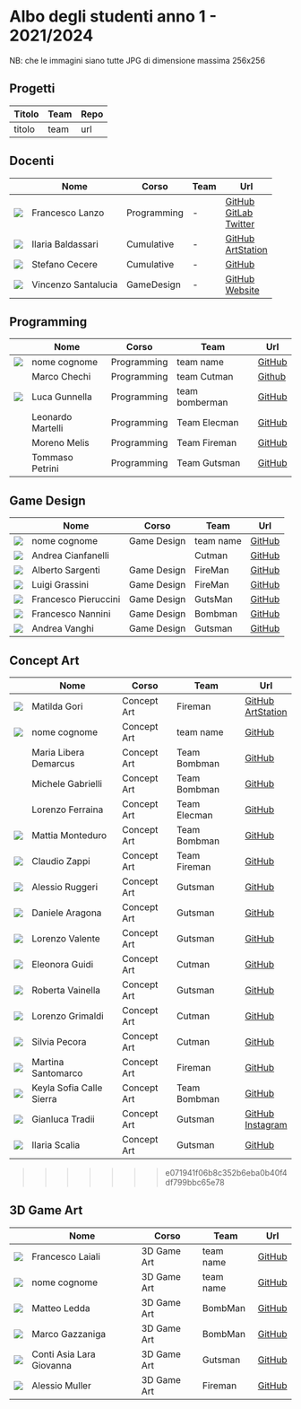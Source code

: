 

# Albo degli studenti anno 1 - 2021/2024

NB: che le immagini siano tutte JPG di dimensione massima 256x256 

## Progetti
| Titolo | Team | Repo |
|---|---|---|
| titolo | team | url |

## Docenti
|   | Nome | Corso | Team | Url |
|:---:|---|---|---|---|
|![](./data/FrancescoLanzo/avatar-lanzo-bn-256.jpg) | Francesco Lanzo | Programming | - | [GitHub](https://github.com/franz0) </br> [GitLab](https://gitlab.com/franzo) </br>[Twitter](https://twitter.com/develoop_)|
|![](./data/IlariaBaldassari/IlariaBaldassari.jpg) | Ilaria Baldassari | Cumulative | - | [GitHub](https://github.com/SheiraFenix) </br> [ArtStation](https://www.artstation.com/sheirafenix)|
|![](./data/StefanoCecere/StefanoCecere.jpg) | Stefano Cecere | Cumulative | - | [GitHub](https://github.com/StefanoCecere)|
|![](./data/VincenzoSantalucia/VincenzoSantalucia.jpg) | Vincenzo Santalucia | GameDesign | - | [GitHub](https://github.com/loSceiccoBeige) </br> [Website](https://www.vincenzosantalucia.design/)|


## Programming
|   | Nome | Corso | Team | Url |
|:---:|---|---|---|---|
|![](./data/AlessioBolognesi/AlessioBolognesi.jpg) | nome cognome | Programming | team name | [GitHub](https://github.com/Bolognesi-Alessio)|
|![]() | Marco Chechi | Programming | team Cutman | [Github](https://github.com/Licantropo5)|
|![](./data/LucaGunnella/Gunnella.jpg) | Luca Gunnella | Programming | team bomberman | [GitHub](https://github.com/LucaGunnella)|
|![]() | Leonardo Martelli | Programming | Team Elecman | [GitHub](https://github.com/LeonardoMartelli-coba)|
|![]()| Moreno Melis| Programming | Team Fireman | [GitHub](https://github.com/MorenoMelis)|
|![]()| Tommaso Petrini | Programming | Team Gutsman | [GitHub](https://github.com/Torch63)|

## Game Design
|   | Nome | Corso | Team | Url |
|:---:|---|---|---|---|
|![](./data/DavideGioan/DavideGioan.jpg) | nome cognome | Game Design | team name | [GitHub](https://github.com/GioanDavide)|
|![](./data/AndreaCianfanelli/Cinfa.jpg) | Andrea Cianfanelli |  | Cutman | [GitHub](https://github.com/cinfa78)|
|![](./data/AlbertoSargenti/AlbertoSargentiAvatar.jpg) | Alberto Sargenti | Game Design | FireMan | [GitHub](https://github.com/AlbertoSargenti)|
|![](./data/LuigiGrassini/LuigiGrassiniFoto.jpg) | Luigi Grassini | Game Design | FireMan | [GitHub](https://github.com/Hemsey7)|
|![](./data/FrancescoPieruccini/FrancescoPieruccini.jpg) | Francesco Pieruccini | Game Design | GutsMan | [GitHub](https://github.com/FrancescoPieruccini)|
|![](./data/FrancescoNannini/NanniniFrancesco.jpg) | Francesco Nannini | Game Design | Bombman | [GitHub](https://github.com/BelethThynemenos)|
|![](./data/AndreaVanghi/AndreaVanghi.jpg) | Andrea Vanghi | Game Design | Gutsman | [GitHub](https://github.com/VanghiAndrea)|

## Concept Art
|   | Nome | Corso | Team | Url |
|:---:|---|---|---|---|
|![](./data/MatildaGori/MatildaGori.jpg) | Matilda Gori | Concept Art | Fireman | [GitHub](https://github.com/MatildaGori) </br> [ArtStation](https://www.artstation.com/uf12bbec5)|
|![](./data/AlbertoBandini/cropped.jpg) | nome cognome | Concept Art | team name | [GitHub](https://github.com/zeboo-svg)|
|![]()| Maria Libera Demarcus| Concept Art | Team Bombman | [GitHub](https://github.com/Weeliox)|
![]()| Michele Gabrielli | Concept Art | Team Bombman | [GitHub](https://github.com/MicheleGabrielli)|
|![]()| Lorenzo Ferraina | Concept Art | Team Elecman | [GitHub](https://github.com/Lorenzo-Ferraina)|
|![](./data/MattiaMonteduro/MattiaMonteduro.jpg)| Mattia Monteduro | Concept Art | Team Bombman | [GitHub](https://github.com/MattiaMonteduro)|
|![](./data/ClaudioZappi/ClaudioZappi.jpg)| Claudio Zappi | Concept Art | Team Fireman | [GitHub](https://github.com/Claudio-Zappi)|
|![](./data/AlessioRuggeri/AlessioRuggeri.jpg)| Alessio Ruggeri | Concept Art | Gutsman | [GitHub](https://github.com/AlessioRuggeri5)|
|![](./data/DanieleAragona/danielearagona.png)| Daniele Aragona| Concept Art | Gutsman | [GitHub](https://github.com/DanieleAragona)|
|![](./data/lorenzovalente/lorenzovalente.jpg)| Lorenzo Valente| Concept Art | Gutsman | [GitHub](https://github.com/fendraw)|
|![](./data/EleonoraGuidi/EleonoraGuidi.jpg)| Eleonora Guidi| Concept Art | Cutman |[GitHub](https://github.com/astralraindrop)|
|![](./data/RobertaVainella/11111.jpg)| Roberta Vainella | Concept Art | Gutsman | [GitHub](https://github.com/RobertaVainella)|
|![](./data/LorenzoGrimaldi/lorenzoo.jpg)| Lorenzo Grimaldi | Concept Art | Cutman | [GitHub](https://github.com/Disappointmentcream)|
|![](./data/SilviaPecora/SilviaPecora.jpeg)| Silvia Pecora | Concept Art | Cutman | [GitHub](https://github.com/AnnyTheAnny)|
|![](./data/MartinaSantomarco/martina-santomarco.jpg)| Martina Santomarco| Concept Art | Fireman |[GitHub](https://github.com/Leyrime)|
|![](./data/keylasofia/keylasofia.jpg)| Keyla Sofia Calle Sierra| Concept Art | Team Bombman |[GitHub](https://github.com/keylasofia)|
|![](./data/GianlucaTradii/GianlucaTradiifotoprofilo.jpg) | Gianluca Tradii | Concept Art | Gutsman | [GitHub](https://github.com/GianlucaTradii) </br> [Instagram](https://www.instagram.com/gianlucaiid_art/)|
|![](./data/IlariaScalia/ila.jpg) | Ilaria Scalia | Concept Art | Gutsman | [GitHub](https://github.com/lilikoii)
>>>>>>> e071941f06b8c352b6eba0b40f4df799bbc65e78

## 3D Game Art
|   | Nome | Corso | Team | Url |
|:---:|---|---|---|---|
|![](./data/FrancescoLaiali/PFP.jpg) | Francesco Laiali | 3D Game Art | team name | [GitHub](https://github.com/FrancescoLaiali)
|![](./data/BenedettaBaccari/BenedettaBaccari.jpg) | nome cognome | 3D Game Art | team name | [GitHub](https://github.com/cipincipancake)
|![](./data/BenedettaBaccari/BenedettaBaccari.jpg) | Matteo Ledda | 3D Game Art | BombMan | [GitHub](https://github.com/MatteoLedda)
|![](./data/MarcoGazzaniga/Marco_Gazzaniga.jpg) | Marco Gazzaniga | 3D Game Art | BombMan | [GitHub](https://github.com/MarcoGazzaniga)
|![](./data/ContiAsiaLara/ContiAsiaLara.jpg) | Conti Asia Lara Giovanna | 3D Game Art | Gutsman | [GitHub](https://github.com/ContiAsiaLara)
|![](./data/AlessioMuller/AlessioMuller.jpg) | Alessio Muller | 3D Game Art | Fireman | [GitHub](https://github.com/alessioMuller)
